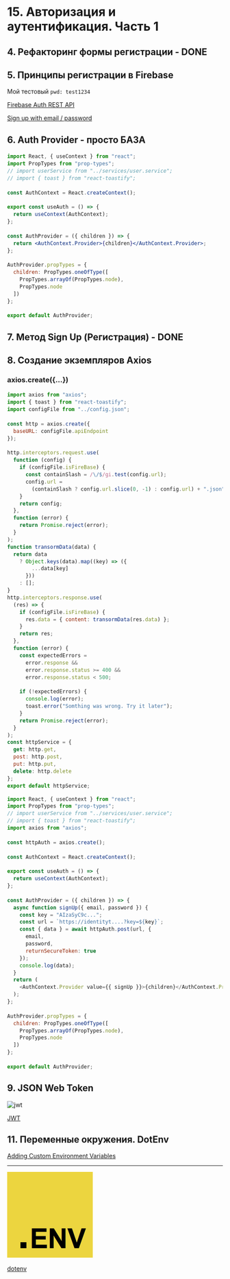 # 15. Авторизация и аутентификация. Часть 1

## 4. Рефакторинг формы регистрации - DONE

## 5. Принципы регистрации в Firebase

Мой тестовый `pwd: test1234`

[Firebase Auth REST API](https://firebase.google.com/docs/reference/rest/auth)

[Sign up with email / password](https://firebase.google.com/docs/reference/rest/auth#section-create-email-password)

## 6. Auth Provider - просто БАЗА

```jsx
import React, { useContext } from "react";
import PropTypes from "prop-types";
// import userService from "../services/user.service";
// import { toast } from "react-toastify";

const AuthContext = React.createContext();

export const useAuth = () => {
  return useContext(AuthContext);
};

const AuthProvider = ({ children }) => {
  return <AuthContext.Provider>{children}</AuthContext.Provider>;
};

AuthProvider.propTypes = {
  children: PropTypes.oneOfType([
    PropTypes.arrayOf(PropTypes.node),
    PropTypes.node
  ])
};

export default AuthProvider;
```

## 7. Метод Sign Up (Регистрация) - DONE

## 8. Создание экземпляров Axios

### axios.create({...})

```js
import axios from "axios";
import { toast } from "react-toastify";
import configFile from "../config.json";

const http = axios.create({
  baseURL: configFile.apiEndpoint
});

http.interceptors.request.use(
  function (config) {
    if (configFile.isFireBase) {
      const containSlash = /\/$/gi.test(config.url);
      config.url =
        (containSlash ? config.url.slice(0, -1) : config.url) + ".json";
    }
    return config;
  },
  function (error) {
    return Promise.reject(error);
  }
);
function transormData(data) {
  return data
    ? Object.keys(data).map((key) => ({
        ...data[key]
      }))
    : [];
}
http.interceptors.response.use(
  (res) => {
    if (configFile.isFireBase) {
      res.data = { content: transormData(res.data) };
    }
    return res;
  },
  function (error) {
    const expectedErrors =
      error.response &&
      error.response.status >= 400 &&
      error.response.status < 500;

    if (!expectedErrors) {
      console.log(error);
      toast.error("Somthing was wrong. Try it later");
    }
    return Promise.reject(error);
  }
);
const httpService = {
  get: http.get,
  post: http.post,
  put: http.put,
  delete: http.delete
};
export default httpService;
```

```js
import React, { useContext } from "react";
import PropTypes from "prop-types";
// import userService from "../services/user.service";
// import { toast } from "react-toastify";
import axios from "axios";

const httpAuth = axios.create();

const AuthContext = React.createContext();

export const useAuth = () => {
  return useContext(AuthContext);
};

const AuthProvider = ({ children }) => {
  async function signUp({ email, password }) {
    const key = "AIzaSyC9c...";
    const url = `https://identityt....?key=${key}`;
    const { data } = await httpAuth.post(url, {
      email,
      password,
      returnSecureToken: true
    });
    console.log(data);
  }
  return (
    <AuthContext.Provider value={{ signUp }}>{children}</AuthContext.Provider>
  );
};

AuthProvider.propTypes = {
  children: PropTypes.oneOfType([
    PropTypes.arrayOf(PropTypes.node),
    PropTypes.node
  ])
};

export default AuthProvider;
```

## 9. JSON Web Token

![jwt](https://jwt.io/img/pic_logo.svg)

[JWT](https://jwt.io/)

## 11. Переменные окружения. DotEnv

[Adding Custom Environment Variables](https://create-react-app.dev/docs/adding-custom-environment-variables/)

---

![dotenv](https://raw.githubusercontent.com/motdotla/dotenv/master/dotenv.png)

[dotenv](https://www.npmjs.com/package/dotenv)
